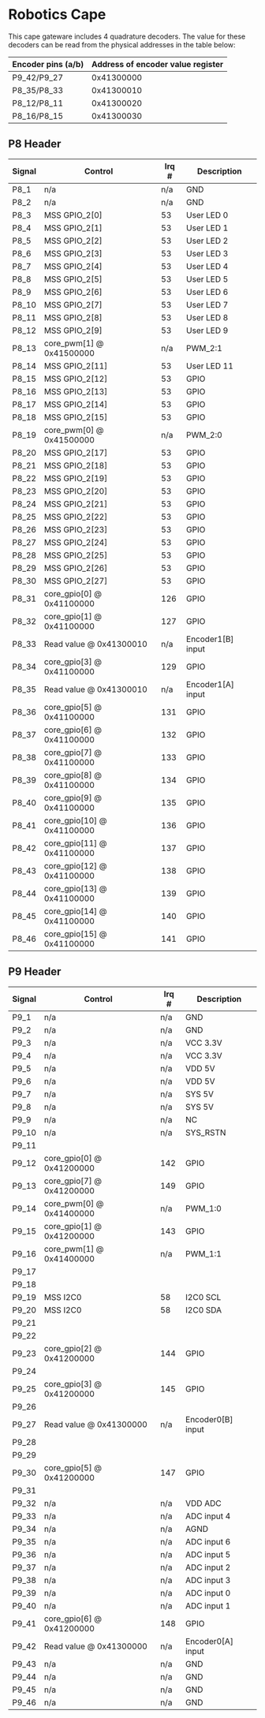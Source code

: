 #  Robotics Cape

This cape gateware includes 4 quadrature decoders. The value for these decoders can be read from the physical addresses in the table below:


| Encoder pins (a/b) | Address of encoder value register |
|---|---|
| P9_42/P9_27 | 0x41300000 |
| P8_35/P8_33 | 0x41300010 |
| P8_12/P8_11 | 0x41300020 |
| P8_16/P8_15 | 0x41300030 |


## P8 Header

| Signal | Control                    | Irq # | Description        |
|--------|----------------------------|-------|--------------------|
| P8_1   | n/a                        |  n/a  | GND                |
| P8_2   | n/a                        |  n/a  | GND                |
| P8_3   | MSS GPIO_2[0]              |   53  | User LED 0         |
| P8_4   | MSS GPIO_2[1]              |   53  | User LED 1         |
| P8_5   | MSS GPIO_2[2]              |   53  | User LED 2         |
| P8_6   | MSS GPIO_2[3]              |   53  | User LED 3         |
| P8_7   | MSS GPIO_2[4]              |   53  | User LED 4         |
| P8_8   | MSS GPIO_2[5]              |   53  | User LED 5         |
| P8_9   | MSS GPIO_2[6]              |   53  | User LED 6         |
| P8_10  | MSS GPIO_2[7]              |   53  | User LED 7         |
| P8_11  | MSS GPIO_2[8]              |   53  | User LED 8         |
| P8_12  | MSS GPIO_2[9]              |   53  | User LED 9         |
| P8_13  | core_pwm[1] @ 0x41500000   |  n/a  | PWM_2:1            |
| P8_14  | MSS GPIO_2[11]             |   53  | User LED 11        |
| P8_15  | MSS GPIO_2[12]             |   53  | GPIO               |
| P8_16  | MSS GPIO_2[13]             |   53  | GPIO               |
| P8_17  | MSS GPIO_2[14]             |   53  | GPIO               |
| P8_18  | MSS GPIO_2[15]             |   53  | GPIO               |
| P8_19  | core_pwm[0] @ 0x41500000   |  n/a  | PWM_2:0            |
| P8_20  | MSS GPIO_2[17]             |   53  | GPIO               |
| P8_21  | MSS GPIO_2[18]             |   53  | GPIO               |
| P8_22  | MSS GPIO_2[19]             |   53  | GPIO               |
| P8_23  | MSS GPIO_2[20]             |   53  | GPIO               |
| P8_24  | MSS GPIO_2[21]             |   53  | GPIO               |
| P8_25  | MSS GPIO_2[22]             |   53  | GPIO               |
| P8_26  | MSS GPIO_2[23]             |   53  | GPIO               |
| P8_27  | MSS GPIO_2[24]             |   53  | GPIO               |
| P8_28  | MSS GPIO_2[25]             |   53  | GPIO               |
| P8_29  | MSS GPIO_2[26]             |   53  | GPIO               |
| P8_30  | MSS GPIO_2[27]             |   53  | GPIO               |
| P8_31  | core_gpio[0] @ 0x41100000  |  126  | GPIO               |
| P8_32  | core_gpio[1] @ 0x41100000  |  127  | GPIO               |
| P8_33  | Read value @ 0x41300010    |  n/a  | Encoder1[B] input  |
| P8_34  | core_gpio[3] @ 0x41100000  |  129  | GPIO               |
| P8_35  | Read value @ 0x41300010    |  n/a  |  Encoder1[A] input |
| P8_36  | core_gpio[5] @ 0x41100000  |  131  | GPIO               |
| P8_37  | core_gpio[6] @ 0x41100000  |  132  | GPIO               |
| P8_38  | core_gpio[7] @ 0x41100000  |  133  | GPIO               |
| P8_39  | core_gpio[8] @ 0x41100000  |  134  | GPIO               |
| P8_40  | core_gpio[9] @ 0x41100000  |  135  | GPIO               |
| P8_41  | core_gpio[10] @ 0x41100000 |  136  | GPIO               |
| P8_42  | core_gpio[11] @ 0x41100000 |  137  | GPIO               |
| P8_43  | core_gpio[12] @ 0x41100000 |  138  | GPIO               |
| P8_44  | core_gpio[13] @ 0x41100000 |  139  | GPIO               |
| P8_45  | core_gpio[14] @ 0x41100000 |  140  | GPIO               |
| P8_46  | core_gpio[15] @ 0x41100000 |  141  | GPIO               |

## P9 Header

| Signal | Control                    | Irq # | Description       |
|--------|----------------------------|-------|-------------------|
| P9_1   | n/a                        |  n/a  | GND               |
| P9_2   | n/a                        |  n/a  | GND               |
| P9_3   | n/a                        |  n/a  | VCC 3.3V          |
| P9_4   | n/a                        |  n/a  | VCC 3.3V          |
| P9_5   | n/a                        |  n/a  | VDD 5V            |
| P9_6   | n/a                        |  n/a  | VDD 5V            |
| P9_7   | n/a                        |  n/a  | SYS 5V            |
| P9_8   | n/a                        |  n/a  | SYS 5V            |
| P9_9   | n/a                        |  n/a  | NC                |
| P9_10  | n/a                        |  n/a  | SYS_RSTN          |
| P9_11  |                            |       |                   |
| P9_12  | core_gpio[0] @ 0x41200000  |  142  | GPIO              |
| P9_13  | core_gpio[7] @ 0x41200000  |  149  | GPIO              |
| P9_14  | core_pwm[0] @ 0x41400000   |  n/a  | PWM_1:0           |
| P9_15  | core_gpio[1] @ 0x41200000  |  143  | GPIO              |
| P9_16  | core_pwm[1] @ 0x41400000   |  n/a  | PWM_1:1           |
| P9_17  |                            |       |                   |
| P9_18  |                            |       |                   |
| P9_19  | MSS I2C0                   |   58  | I2C0 SCL          |
| P9_20  | MSS I2C0                   |   58  | I2C0 SDA          |
| P9_21  |                            |       |                   |
| P9_22  |                            |       |                   |
| P9_23  | core_gpio[2] @ 0x41200000  |  144  | GPIO              |
| P9_24  |                            |       |                   |
| P9_25  | core_gpio[3] @ 0x41200000  |  145  | GPIO              |
| P9_26  |                            |       |                   |
| P9_27  | Read value @ 0x41300000    |  n/a  | Encoder0[B] input |
| P9_28  |                            |       |                   |
| P9_29  |                            |       |                   |
| P9_30  | core_gpio[5] @ 0x41200000  |  147  | GPIO              |
| P9_31  |                            |       |                   |
| P9_32  | n/a                        |  n/a  | VDD ADC           |
| P9_33  | n/a                        |  n/a  | ADC input 4       |
| P9_34  | n/a                        |  n/a  | AGND              |
| P9_35  | n/a                        |  n/a  | ADC input 6       |
| P9_36  | n/a                        |  n/a  | ADC input 5       |
| P9_37  | n/a                        |  n/a  | ADC input 2       |
| P9_38  | n/a                        |  n/a  | ADC input 3       |
| P9_39  | n/a                        |  n/a  | ADC input 0       |
| P9_40  | n/a                        |  n/a  | ADC input 1       |
| P9_41  | core_gpio[6] @ 0x41200000  |  148  | GPIO              |
| P9_42  | Read value @ 0x41300000    |  n/a  | Encoder0[A] input |
| P9_43  | n/a                        |  n/a  | GND               |
| P9_44  | n/a                        |  n/a  | GND               |
| P9_45  | n/a                        |  n/a  | GND               |
| P9_46  | n/a                        |  n/a  | GND               |
